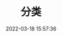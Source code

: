 ---
title: 分类
date: 2022-03-18 15:57:36
type: "categories"
top_img: https://s1.ax1x.com/2022/03/19/qE0aBd.jpg
---